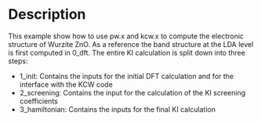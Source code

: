 # Description

This example show how to use pw.x and kcw.x to compute the 
electronic structure of Wurzite ZnO. As a reference the band
structure at the LDA level is first computed in 0_dft.
The entire KI calculation is split down into three steps:

* 1_init: Contains the inputs for the initial DFT calculation and for the interface with the KCW code
* 2_screening: Contains the input for the calculation of the KI screening coefficients
* 3_hamiltonian: Contains the inputs for the final KI calculation
